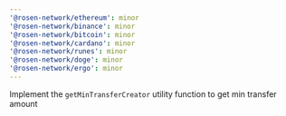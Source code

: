 ```yaml
---
'@rosen-network/ethereum': minor
'@rosen-network/binance': minor
'@rosen-network/bitcoin': minor
'@rosen-network/cardano': minor
'@rosen-network/runes': minor
'@rosen-network/doge': minor
'@rosen-network/ergo': minor
---
```


Implement the `getMinTransferCreator` utility function to get min transfer amount
